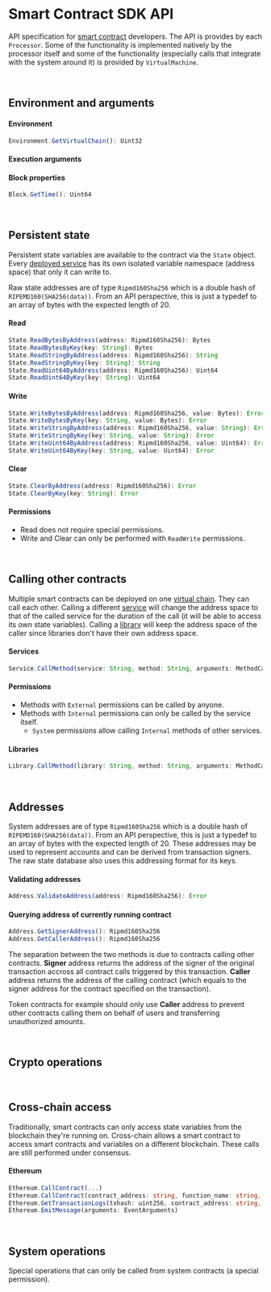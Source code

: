 # Smart Contract SDK API

API specification for [smart contract](../../../terminology.md) developers. The API is provides by each `Processor`. Some of the functionality is implemented natively by the processor itself and some of the functionality (especially calls that integrate with the system around it) is provided by `VirtualMachine`.

&nbsp;
## Environment and arguments

#### Environment

```ts
Environment.GetVirtualChain(): Uint32
```

#### Execution arguments

#### Block properties

```ts
Block.GetTime(): Uint64
```

&nbsp;
## Persistent state

Persistent state variables are available to the contract via the `State` object. Every [deployed service](../../../terminology.md) has its own isolated variable namespace (address space) that only it can write to.

Raw state addresses are of type `Ripmd160Sha256` which is a double hash of `RIPEMD160(SHA256(data))`. From an API perspective, this is just a typedef to an array of bytes with the expected length of 20.

#### Read

```ts
State.ReadBytesByAddress(address: Ripmd160Sha256): Bytes
State.ReadBytesByKey(key: String): Bytes
State.ReadStringByAddress(address: Ripmd160Sha256): String
State.ReadStringByKey(key: String): String
State.ReadUint64ByAddress(address: Ripmd160Sha256): Uint64
State.ReadUint64ByKey(key: String): Uint64
```

#### Write

```ts
State.WriteBytesByAddress(address: Ripmd160Sha256, value: Bytes): Error
State.WriteBytesByKey(key: String, value: Bytes): Error
State.WriteStringByAddress(address: Ripmd160Sha256, value: String): Error
State.WriteStringByKey(key: String, value: String): Error
State.WriteUint64ByAddress(address: Ripmd160Sha256, value: Uint64): Error
State.WriteUint64ByKey(key: String, value: Uint64): Error
```

#### Clear

```ts
State.ClearByAddress(address: Ripmd160Sha256): Error
State.ClearByKey(key: String): Error
```

#### Permissions
* Read does not require special permissions.
* Write and Clear can only be performed with `ReadWrite` permissions.

&nbsp;
## Calling other contracts

Multiple smart contracts can be deployed on one [virtual chain](../../../terminology.md). They can call each other. Calling a different [service](../../../terminology.md) will change the address space to that of the called service for the duration of the call (it will be able to access its own state variables). Calling a [library](../../../terminology.md) will keep the address space of the caller since libraries don't have their own address space.

#### Services

```ts
Service.CallMethod(service: String, method: String, arguments: MethodCallArguments): MethodCallResult
```

#### Permissions
* Methods with `External` permissions can be called by anyone.
* Methods with `Internal` permissions can only be called by the service itself.
  * `System` permissions allow calling `Internal` methods of other services.

#### Libraries

```ts
Library.CallMethod(library: String, method: String, arguments: MethodCallArguments): MethodCallResult
```

&nbsp;
## Addresses

System addresses are of type `Ripmd160Sha256` which is a double hash of `RIPEMD160(SHA256(data))`. From an API perspective, this is just a typedef to an array of bytes with the expected length of 20. These addresses may be used to represent accounts and can be derived from transaction signers. The raw state database also uses this addressing format for its keys.

#### Validating addresses

```ts
Address.ValidateAddress(address: Ripmd160Sha256): Error
```

#### Querying address of currently running contract

```ts
Address.GetSignerAddress(): Ripmd160Sha256
Address.GetCallerAddress(): Ripmd160Sha256
```

The separation between the two methods is due to contracts calling other contracts. **Signer** address returns the address of the signer of the original transaction accross all contract calls triggered by this transaction. **Caller** address returns the address of the calling contract (which equals to the signer address for the contract specified on the transaction).

Token contracts for example should only use **Caller** address to prevent other contracts calling them on behalf of users and transferring unauthorized amounts.

&nbsp;
## Crypto operations

&nbsp;
## Cross-chain access

Traditionally, smart contracts can only access state variables from the blockchain they're running on. Cross-chain allows a smart contract to access smart contracts and variables on a different blockchain. These calls are still performed under consensus.

#### Ethereum

```ts
Ethereum.CallContract(...)
Ethereum.CallContract(contract_address: string, function_name: string, abi: string, arguments: MethodCallArguments): MethodCallResult
Ethereum.GetTransactionLogs(txhash: uint256, contract_address: string, event_signature: string) : EventLogs
Ethereum.EmitMessage(arguments: EventArguments)
```

&nbsp;
## System operations

Special operations that can only be called from system contracts (a special permission).
